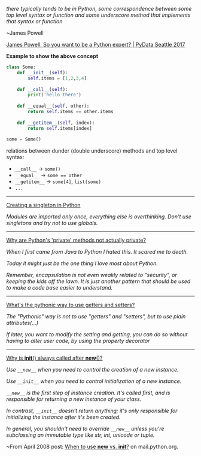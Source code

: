 *there typically tends to be in Python, some correspondence between some top level syntax or function and some underscore method that implements that syntax or function*

~James Powell

[James Powell: So you want to be a Python expert? | PyData Seattle 2017](https://youtu.be/cKPlPJyQrt4?t=2124)

**Example to show the above concept**

```python
class Some:
    def __init__(self):
        self.items = [1,2,3,4]
        
    def __call__(self):
        print('hello there')
        
    def __equal__(self, other):
        return self.items == other.items
        
    def __getitem__(self, index):
        return self.items[index]
        
some = Some()
```

relations between dunder (double underscore) methods and top level syntax:
- `__call__` -> `some()`
- `__equal__` -> `some == other`
- `__getitem__` -> `some[4]`, `list(some)`
- `...`


---

[Creating a singleton in Python](https://stackoverflow.com/a/6760726)

*Modules are imported only once, everything else is overthinking. Don't use singletons and try not to use globals.*

---

[Why are Python's 'private' methods not actually private?](https://stackoverflow.com/a/1949874)

*When I first came from Java to Python I hated this. It scared me to death.*

*Today it might just be the one thing I love most about Python.*

*Remember, encapsulation is not even weakly related to "security", or keeping the kids off the lawn. It is just another pattern that should be used to make a code base easier to understand.*

---

[What's the pythonic way to use getters and setters?](https://stackoverflow.com/a/36943813)

*The "Pythonic" way is not to use "getters" and "setters", but to use plain attributes(...)*

*If later, you want to modify the setting and getting, you can do so without having to alter user code, by using the property decorator*

---

[Why is __init__() always called after __new__()?](https://stackoverflow.com/a/674369)


*Use `__new__` when you need to control the creation of a new instance.*

*Use `__init__` when you need to control initialization of a new instance.*

*`__new__` is the first step of instance creation. It's called first, and is responsible for returning a new instance of your class.*

*In contrast, `__init__` doesn't return anything; it's only responsible for initializing the instance after it's been created.*

*In general, you shouldn't need to override `__new__` unless you're subclassing an immutable type like str, int, unicode or tuple.*

~From April 2008 post: [When to use __new__ vs. __init__?](http://mail.python.org/pipermail/tutor/2008-April/061426.html) on mail.python.org.
